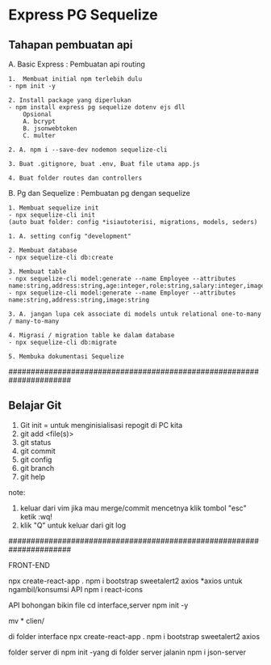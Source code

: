 # Express PG Sequelize

## Tahapan pembuatan api

A. Basic Express : Pembuatan api routing

    1.  Membuat initial npm terlebih dulu
    - npm init -y

    2. Install package yang diperlukan
    - npm install express pg sequelize dotenv ejs dll
        Opsional 
        A. bcrypt
        B. jsonwebtoken
        C. multer

    2. A. npm i --save-dev nodemon sequelize-cli

    3. Buat .gitignore, buat .env, Buat file utama app.js

    4. Buat folder routes dan controllers

B. Pg dan Sequelize : Pembuatan pg dengan sequelize

    1. Membuat sequelize init
    - npx sequelize-cli init
    (auto buat folder: config *isiautoterisi, migrations, models, seders)

    1. A. setting config "development"

    2. Membuat database
    - npx sequelize-cli db:create

    3. Membuat table
    - npx sequelize-cli model:generate --name Employee --attributes name:string,address:string,age:integer,role:string,salary:integer,image:string,EmployerId:integer
    - npx sequelize-cli model:generate --name Employer --attributes name:string,address:string,image:string

    3. A. jangan lupa cek associate di models untuk relational one-to-many / many-to-many

    4. Migrasi / migration table ke dalam database
    - npx sequelize-cli db:migrate

    5. Membuka dokumentasi Sequelize

######################################################################

## Belajar Git

1. Git init = untuk menginisialisasi repogit di PC kita
2. git add <file(s)>
3. git status
4. git commit
5. git config
6. git branch
7. git help

note:

1. keluar dari vim jika mau merge/commit mencetnya klik tombol "esc" ketik :wq!
2. klik "Q" untuk keluar dari git log

######################################################################

FRONT-END

npx create-react-app .
npm i bootstrap sweetalert2 axios
\*axios untuk ngambil/konsumsi API
npm i react-icons

API bohongan
bikin file cd interface,server
npm init -y

mv \* clien/

di folder interface
npx create-react-app .
npm i bootstrap sweetalert2 axios

folder server di npm init -yang
di folder server jalanin npm i json-server
